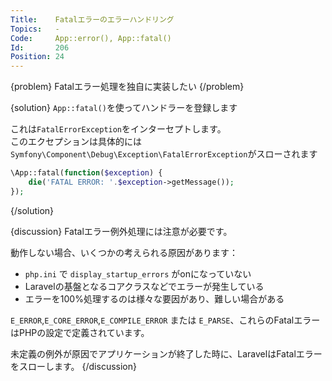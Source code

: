 ```yaml
---
Title:    Fatalエラーのエラーハンドリング
Topics:   -
Code:     App::error(), App::fatal()
Id:       206
Position: 24
---
```


{problem}
Fatalエラー処理を独自に実装したい
{/problem}

{solution}
`App::fatal()`を使ってハンドラーを登録します

これは`FatalErrorException`をインターセプトします。  
このエクセプションは具体的には`Symfony\Component\Debug\Exception\FatalErrorException`がスローされます

```php
\App::fatal(function($exception) {
    die('FATAL ERROR: '.$exception->getMessage());
});
```
{/solution}

{discussion}
Fatalエラー例外処理には注意が必要です。  

動作しない場合、いくつかの考えられる原因があります：

* `php.ini` で `display_startup_errors` がonになっていない
* Laravelの基盤となるコアクラスなどでエラーが発生している
* エラーを100%処理するのは様々な要因があり、難しい場合がある

`E_ERROR`,`E_CORE_ERROR`,`E_COMPILE_ERROR` または `E_PARSE`、これらのFatalエラーはPHPの設定で定義されています。

未定義の例外が原因でアプリケーションが終了した時に、LaravelはFatalエラーをスローします。
{/discussion}
